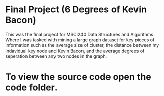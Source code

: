 # Final Project (6 Degrees of Kevin Bacon)
This was the final project for MSCI240 Data Structures and Algorithms. Where I was tasked with mining a large graph dataset for key pieces of information such as the average size of cluster, the distance between my indavidual key node and Kevin Bacon, and the average degrees of seperation between any two nodes in the graph.

# To view the source code open the code folder.
